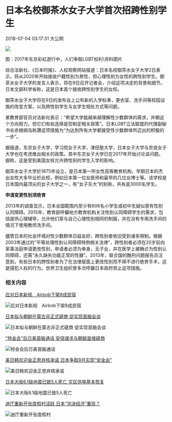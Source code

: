 # 日本名校御茶水女子大学首次招跨性别学生

2018-07-04 03:17:31 大公网

![](http://img.takungpao.com/2018/0704/20180704031731418.jpg)

图：2017年东京彩虹遊行中，人们争取LGBT权利\\资料图片

综合法新社、《日本时报》、人权观察网站报道：日本名校御茶水女子大学2日表示，将从2020年开始接收户籍性别为男性，但心理性别为女性的跨性别学生。御茶水女子大学的发言人表示，将在9日召开记者会，介绍这项决定的背景和细节。日本文部科学省称，这是日本首个接收跨性别学生的女校。

御茶水女子大学将在9日的发布会上公布新的入学标準，更衣室、洗手间等校园设施的改变方案，以及跨性别学生与女学生相处方式等问题。

某教育部官员对法新社表示：“希望大学能越来越理解性少数群体的需求，并朝这个方向努力，但它们有权选择是否制定相关政策”。日本LGBT立法联盟的代理副秘书长赤根纲岛称讚这项措施为“为达到所有大学都接受性少数群体所迈出的积极的一步”。

据报道，东京女子大学，学习院女子大学，津田塾大学，日本女子大学与奈良女子大学也在考虑推出相关的政策。其中东京女子大学已在2017年开始讨论该问题。据称，这是受到美国女校允许跨性别的学生入学的影响。

御茶水女子大学於1875年设立，是日本第一所女性高等教育机构，早期日本的杰出女性大多毕业於此校，例如日本第一位女医师和最早的几位女博士等。该学校是日本国内最顶尖的女子大学之一，有“女子东大”的别称，共有逾3000名学生。

**申请变更性别须绝育**

2013年的调查显示，日本全国範围内至少有606名小学生或初中生疑似患有性别认同障碍。2015年，教育部呼籲地方教育机构关注性别认同障碍学生的需求，包括提供心理辅导，允许他们穿与自己心理性别相同的制服，并在没有专用洗手间的情况下使用教师洗手间。

儘管日本的社会环境对性少数群体日益友好，跨性别者依旧受到诸多限制。根据2003年通过的“平等处理性别认同障碍特例相关法律”，跨性别者必须在20岁前向家事法庭申请更改性别，申请者必须为单身，无子女，并在医学上被确诊为性别认同障碍，还需“永久缺失功能正常的性腺”。2013年，联合国的酷刑问题报告员注意到，有些日本的跨性别者为了在法律层面上更改性别而不得不进行绝育手术，这是侵犯人权的行为。世界卫生组织曾多次呼籲日本政府禁止这项措施。

### 相关内容

[应对日本新规　Airbnb下架8成民宿](http://www.takungpao.com/international/text/2018/0605/172461.html)

![应对日本新规　Airbnb下架8成民宿](http://img.takungpao.com/2018/0605/20180605010844162.jpg)

[日本拟与朝鲜在蒙古非正式磋商 促实现首脑会谈](http://www.takungpao.com/news/232111/2018/0609/174039.html)

![日本拟与朝鲜在蒙古非正式磋商 促实现首脑会谈](http://img.takungpao.com/2018/0609/20180609021003336.jpg)

["特金会"后日美首脑通话 安倍谋求与朝鲜直接磋商](http://www.takungpao.com/news/232111/2018/0613/175677.html)

![特金会后日美首脑通话](http://img.takungpao.com/2018/0613/20180613023332873.jpg)

[美日韩欢迎金正恩弃核承诺 日本争取9月实现“安金会”](http://www.takungpao.com/news/232111/2018/0614/176083.html)

![美日韩欢迎金正恩弃核承诺](http://img.takungpao.com/2018/0614/20180614053135874.jpg)

[日本大阪6.1级地震已致5人死亡 灾区供电基本恢复](http://www.takungpao.com/news/232111/2018/0619/177815.html)

![日本大阪6.1级地震已致5人死亡](http://img.takungpao.com/2018/0619/20180619070049451.jpg)

[迪厅重新开张度假村活跃 日本“泡沫经济”重现？](http://www.takungpao.com/news/232111/2018/0626/180056.html)

![迪厅重新开张度假村](http://img.takungpao.com/2018/0626/20180626084245843.jpg)